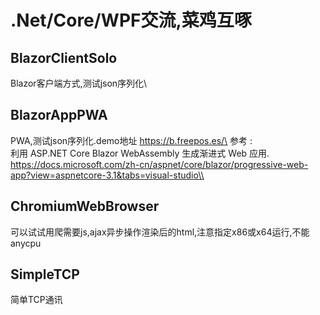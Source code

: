 # .Net/Core/WPF交流,菜鸡互啄


BlazorClientSolo
-------
Blazor客户端方式,测试json序列化\

BlazorAppPWA
-------
PWA,测试json序列化.demo地址 https://b.freepos.es/\ 
参考 : \
利用 ASP.NET Core Blazor WebAssembly 生成渐进式 Web 应用. \
https://docs.microsoft.com/zh-cn/aspnet/core/blazor/progressive-web-app?view=aspnetcore-3.1&tabs=visual-studio\\

ChromiumWebBrowser
-------
可以试试用爬需要js,ajax异步操作渲染后的html,注意指定x86或x64运行,不能anycpu

SimpleTCP
-------
简单TCP通讯
